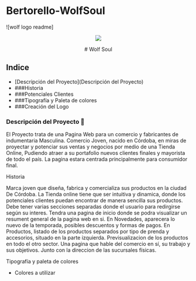 # Bertorello-WolfSoul
![wolf logo readme]
<p align="center">
   <img src="https://user-images.githubusercontent.com/111317302/184967631-e13fd995-3c27-40af-922e-0369a3e989da.jpg"/><p/>
<p align="center">
# Wolf Soul<p/>

## Indice

- [Descripción del Proyecto](Descripción del Proyecto)
- ###Historia
- ###Potenciales Clientes
- ###Tipografía y Paleta de colores
- ###Creación del Logo

### Descripción del Proyecto :wolf:

El Proyecto trata de una Pagina Web para un comercio y fabricantes de indumentaria Masculina. Comercio Joven, nacido en Córdoba, en miras de proyectar y potenciar sus ventas y negocios por medio de una Tienda Online, Pudiendo atraer a su portafolio nuevos clientes finales y mayorista de todo el país. La pagina estara centrada principalmente para consumidor final.

Historia

Marca joven que diseña, fabrica y comercializa sus productos en la ciudad De Córdoba.
La Tienda online tiene que ser intuitiva y dinamica, donde los potenciales clientes puedan encontrar de manera sencilla sus productos.
Debe tener varias secciones separadas donde el usuario para redirgirse según su interes.
Tendra una pagina de inicio donde se podra visualizar un resument general de la pagina web en si.
En Novedades, aparecera lo nuevo de la temporada, posibles descuentos y formas de pagos.
En Productos,  listado de los productos separados por tipo de prenda y accesorios, situado en la parte izquierda. Previsualizacion de los productos en todo el otro sector.
Una pagina que hable del comercio en sí, su trabajo y sus objetivos. Junto con la direccion de las sucursales físicas.

Tipografía y paleta de colores



* Colores a utilizar

